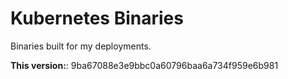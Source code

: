 Kubernetes Binaries
===================

Binaries built for my deployments.

**This version:**: 9ba67088e3e9bbc0a60796baa6a734f959e6b981
